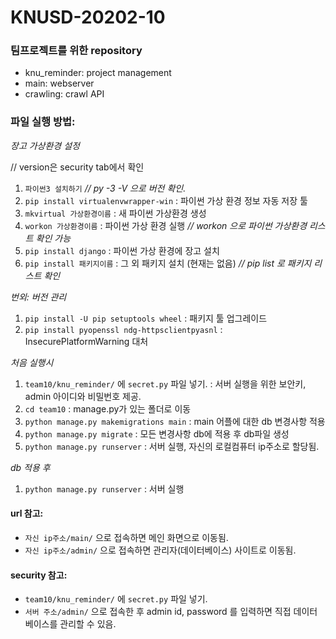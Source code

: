 # KNUSD-20202-10

### 팀프로젝트를 위한 repository

- knu_reminder: project management
- main: webserver
- crawling: crawl API


### 파일 실행 방법:

_장고 가상환경 설정_

// version은 security tab에서 확인
1. `파이썬3 설치하기` _// py -3 -V 으로 버전 확인._
2. `pip install virtualenvwrapper-win` : 파이썬 가상 환경 정보 자동 저장 툴
3. `mkvirtual 가상환경이름` : 새 파이썬 가상환경 생성
4. `workon 가상환경이름` : 파이썬 가상 환경 실행 _// workon 으로 파이썬 가상환경 리스트 확인 가능_
5. `pip install django` : 파이썬 가상 환경에 장고 설치 
6. `pip install 패키지이름` : 그 외 패키지 설치 (현재는 없음) _// pip list 로 패키지 리스트 확인_

_번외: 버전 관리_
1. `pip install -U pip setuptools wheel` : 패키지 툴 업그레이드
2. `pip install pyopenssl ndg-httpsclientpyasnl` : InsecurePlatformWarning 대처

_처음 실행시_
1. `team10/knu_reminder/` 에 `secret.py` 파일 넣기. : 서버 실행을 위한 보안키, admin 아이디와 비밀번호 제공.
2. `cd team10` : manage.py가 있는 폴더로 이동
3. `python manage.py makemigrations main` : main 어플에 대한 db 변경사항 적용
4. `python manage.py migrate` : 모든 변경사항 db에 적용 후 db파일 생성
5. `python manage.py runserver` : 서버 실행, 자신의 로컬컴퓨터 ip주소로 할당됨.

_db 적용 후_
1. `python manage.py runserver` : 서버 실행

#### url 참고:

- `자신 ip주소/main/` 으로 접속하면 메인 화면으로 이동됨.
- `자신 ip주소/admin/` 으로 접속하면 관리자(데이터베이스) 사이트로 이동됨.

#### security 참고:

- `team10/knu_reminder/` 에 `secret.py` 파일 넣기.
- `서버 주소/admin/` 으로 접속한 후 admin id, password 를 입력하면 직접 데이터베이스를 관리할 수 있음.
